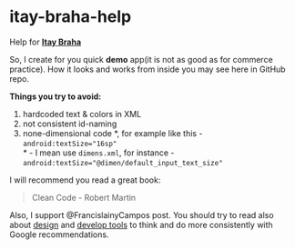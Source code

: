 # itay-braha-help
Help for [**Itay Braha**](https://stackoverflow.com/questions/54562094/best-practice-to-convert-screen-design-to-xml-in-android?noredirect=1#comment95931127_54562094)</br>



So, I create for you quick **demo** app(it is not as good as for commerce practice). How it looks and works from inside you may see here in GitHub repo.

**Things you try to avoid:**

1. hardcoded text & colors in XML
2. not consistent id-naming
3. none-dimensional code \*, for example like this -  `android:textSize="16sp"`</br>
\* - I mean use `dimens.xml`, for instance - `android:textSize="@dimen/default_input_text_size"`

I will recommend you read a great book:

> Clean Code - Robert Martin

Also, I support @FrancislainyCampos post. You should try to read also about [design](https://material.io/design/) and [develop tools](https://material.io/develop/android/) to think and do more consistently with Google recommendations.
